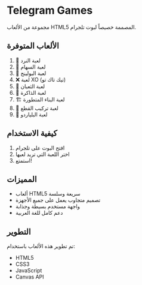 # Telegram Games

مجموعة من الألعاب HTML5 المصممة خصيصاً لبوت تلجرام.

## الألعاب المتوفرة

1. 🎲 لعبة النرد
2. 🎯 لعبة السهام
3. 🎳 لعبة البولينج
4. ❌ لعبة XO (تيك تاك تو)
5. 🐍 لعبة الثعبان
6. 🎴 لعبة الذاكرة
7. 🏗️ لعبة البناء المتطورة
8. 🧩 لعبة تركيب القطع
9. 🎱 لعبة البلياردو

## كيفية الاستخدام

1. افتح البوت على تلجرام
2. اختر اللعبة التي تريد لعبها
3. استمتع!

## المميزات

- ألعاب HTML5 سريعة وسلسة
- تصميم متجاوب يعمل على جميع الأجهزة
- واجهة مستخدم بسيطة وجذابة
- دعم كامل للغة العربية

## التطوير

تم تطوير هذه الألعاب باستخدام:
- HTML5
- CSS3
- JavaScript
- Canvas API
